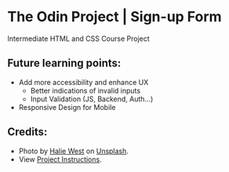 # The Odin Project | Sign-up Form

Intermediate HTML and CSS Course Project

## Future learning points:

-   Add more accessibility and enhance UX
    -   Better indications of invalid inputs
    -   Input Validation (JS, Backend, Auth...)
-   Responsive Design for Mobile

## Credits:

-   Photo by <a href="https://unsplash.com/@haliewestphoto?utm_content=creditCopyText&utm_medium=referral&utm_source=unsplash">Halie West</a> on <a href="https://unsplash.com/photos/green-leaf-plant-in-close-up-photography-25xggax4bSA?utm_content=creditCopyText&utm_medium=referral&utm_source=unsplash">Unsplash</a>.
-   View [Project Instructions](https://www.theodinproject.com/lessons/node-path-intermediate-html-and-css-sign-up-form).
